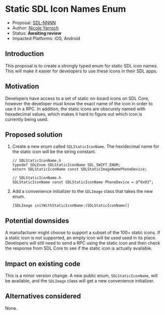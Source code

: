 # Static SDL Icon Names Enum

* Proposal: [SDL-NNNN](NNNN-Static-SDL-Icon-Names-Enum.md)
* Author: [Nicole Yarroch](https://github.com/NicoleYarroch)
* Status: **Awaiting review**
* Impacted Platforms: iOS, Android

## Introduction

This proposal is to create a strongly typed enum for static SDL icon names. This will make it easier for developers to use these icons in their SDL apps.


## Motivation

Developers have access to a set of static on-board icons on SDL Core, however the developer must know the exact name of the icon in order to use it in a RPC. In addition, the static icons are obscurely named with hexadecimal values, which makes it hard to figure out which icon is currently being used. 

## Proposed solution

1. Create a new enum called `SDLStaticIconName`. The hexidecimal name for the static icon will be the string constant. 

    ```objc
    // SDLStaticIconName.h
    typedef SDLEnum SDLStaticIconName SDL_SWIFT_ENUM;
    extern SDLStaticIconName const SDLStaticImageNamePhoneDevice;
    ```
    ```objc
    // SDLStaticIconName.h
    SDLStaticIconName const SDLStaticIconName PhoneDevice = @“0x03”;
    ```

2. Add a convenience initializer to the `SDLImage` class that takes the new enum. 

    ```objc
    [SDLImage initWithStaticIconName:(SDLStaticIconName)]
    ```

## Potential downsides

A manufacturer might choose to support a subset of the 100+ static icons. If a static icon is not supported, an empty icon will be used used in its place. Developers will still need to send a RPC using the static icon and then check the response from SDL Core to see if the static icon is actually available.

## Impact on existing code

This is a minor version change. A new public enum, `SDLStaticIconName`,  will be available, and the `SDLImage` class will get a new convenience initializer. 

## Alternatives considered

None.
